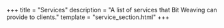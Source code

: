 +++
title = "Services"
description = "A list of services that Bit Weaving can provide to clients."
template = "service_section.html"
+++
